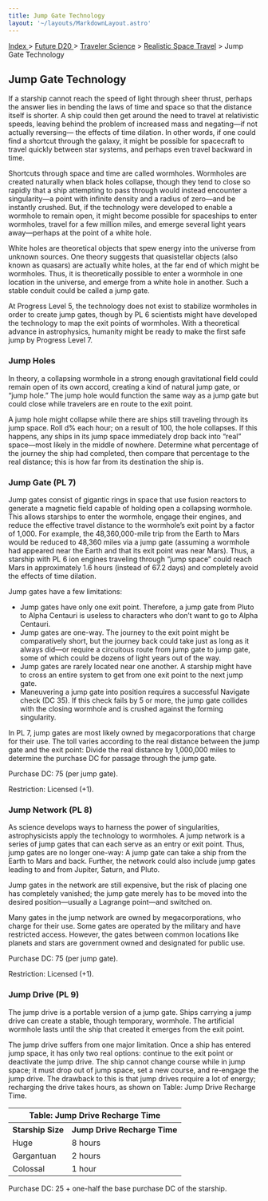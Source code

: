 ```yaml
---
title: Jump Gate Technology
layout: '~/layouts/MarkdownLayout.astro'
---
```


[ Index ](/) > [ Future D20 ](/future.d20.srd) > [Traveler Science](/future.d20.srd/traveler.science) > [Realistic Space Travel](/future.d20.srd/traveler.science/realistic.space.travel) > Jump Gate Technology

## Jump Gate Technology

If a starship cannot reach the speed of light through sheer thrust, perhaps
the answer lies in bending the laws of time and space so that the distance
itself is shorter. A ship could then get around the need to travel at
relativistic speeds, leaving behind the problem of increased mass and
negating—if not actually reversing— the effects of time dilation. In other
words, if one could find a shortcut through the galaxy, it might be possible
for spacecraft to travel quickly between star systems, and perhaps even travel
backward in time.

Shortcuts through space and time are called wormholes. Wormholes are created
naturally when black holes collapse, though they tend to close so rapidly that
a ship attempting to pass through would instead encounter a singularity—a
point with infinite density and a radius of zero—and be instantly crushed.
But, if the technology were developed to enable a wormhole to remain open, it
might become possible for spaceships to enter wormholes, travel for a few
million miles, and emerge several light years away—perhaps at the point of a
white hole.

White holes are theoretical objects that spew energy into the universe from
unknown sources. One theory suggests that quasistellar objects (also known as
quasars) are actually white holes, at the far end of which might be wormholes.
Thus, it is theoretically possible to enter a wormhole in one location in the
universe, and emerge from a white hole in another. Such a stable conduit could
be called a jump gate.

At Progress Level 5, the technology does not exist to stabilize wormholes in
order to create jump gates, though by PL 6 scientists might have developed the
technology to map the exit points of wormholes. With a theoretical advance in
astrophysics, humanity might be ready to make the first safe jump by Progress
Level 7.

### Jump Holes

In theory, a collapsing wormhole in a strong enough gravitational field could
remain open of its own accord, creating a kind of natural jump gate, or “jump
hole.” The jump hole would function the same way as a jump gate but could
close while travelers are en route to the exit point.

A jump hole might collapse while there are ships still traveling through its
jump space. Roll d% each hour; on a result of 100, the hole collapses. If this
happens, any ships in its jump space immediately drop back into “real”
space—most likely in the middle of nowhere. Determine what percentage of the
journey the ship had completed, then compare that percentage to the real
distance; this is how far from its destination the ship is.

### Jump Gate (PL 7)

Jump gates consist of gigantic rings in space that use fusion reactors to
generate a magnetic field capable of holding open a collapsing wormhole. This
allows starships to enter the wormhole, engage their engines, and reduce the
effective travel distance to the wormhole’s exit point by a factor of 1,000.
For example, the 48,360,000-mile trip from the Earth to Mars would be reduced
to 48,360 miles via a jump gate (assuming a wormhole had appeared near the
Earth and that its exit point was near Mars). Thus, a starship with PL 6 ion
engines traveling through “jump space” could reach Mars in approximately 1.6
hours (instead of 67.2 days) and completely avoid the effects of time
dilation.

Jump gates have a few limitations:

  * Jump gates have only one exit point. Therefore, a jump gate from Pluto to Alpha Centauri is useless to characters who don’t want to go to Alpha Centauri.
  * Jump gates are one-way. The journey to the exit point might be comparatively short, but the journey back could take just as long as it always did—or require a circuitous route from jump gate to jump gate, some of which could be dozens of light years out of the way.
  * Jump gates are rarely located near one another. A starship might have to cross an entire system to get from one exit point to the next jump gate.
  * Maneuvering a jump gate into position requires a successful Navigate check (DC 35). If this check fails by 5 or more, the jump gate collides with the closing wormhole and is crushed against the forming singularity.

In PL 7, jump gates are most likely owned by megacorporations that charge for
their use. The toll varies according to the real distance between the jump
gate and the exit point: Divide the real distance by 1,000,000 miles to
determine the purchase DC for passage through the jump gate.

Purchase DC: 75 (per jump gate).

Restriction: Licensed (+1).

### Jump Network (PL 8)

As science develops ways to harness the power of singularities,
astrophysicists apply the technology to wormholes. A jump network is a series
of jump gates that can each serve as an entry or exit point. Thus, jump gates
are no longer one-way: A jump gate can take a ship from the Earth to Mars and
back. Further, the network could also include jump gates leading to and from
Jupiter, Saturn, and Pluto.

Jump gates in the network are still expensive, but the risk of placing one has
completely vanished; the jump gate merely has to be moved into the desired
position—usually a Lagrange point—and switched on.

Many gates in the jump network are owned by megacorporations, who charge for
their use. Some gates are operated by the military and have restricted access.
However, the gates between common locations like planets and stars are
government owned and designated for public use.

Purchase DC: 75 (per jump gate).

Restriction: Licensed (+1).

### Jump Drive (PL 9)

The jump drive is a portable version of a jump gate. Ships carrying a jump
drive can create a stable, though temporary, wormhole. The artificial wormhole
lasts until the ship that created it emerges from the exit point.

The jump drive suffers from one major limitation. Once a ship has entered jump
space, it has only two real options: continue to the exit point or deactivate
the jump drive. The ship cannot change course while in jump space; it must
drop out of jump space, set a new course, and re-engage the jump drive. The
drawback to this is that jump drives require a lot of energy; recharging the
drive takes hours, as shown on Table: Jump Drive Recharge Time.


<table> <tr><th colspan="2">Table: Jump Drive Recharge Time</th></tr> <tr><th>Starship Size</th><th>Jump Drive Recharge Time</th></tr> <tr><td>Huge</td><td>8 hours</td></tr> <tr class="shaded"><td>Gargantuan</td><td>2 hours</td></tr> <tr><td>Colossal</td><td>1 hour</td></tr> </table>


Purchase DC: 25 + one-half the base purchase DC of the starship.

